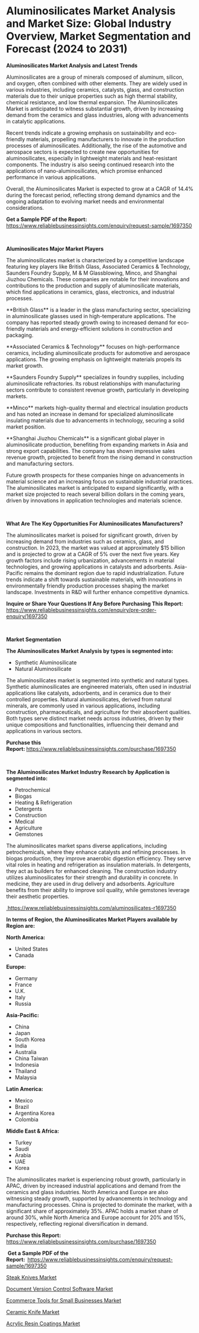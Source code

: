 <p><h1>Aluminosilicates Market Analysis and Market Size: Global Industry Overview, Market Segmentation and Forecast (2024 to 2031)</h1></p><p><strong>Aluminosilicates Market Analysis and Latest Trends</strong></p>
<p><p>Aluminosilicates are a group of minerals composed of aluminum, silicon, and oxygen, often combined with other elements. They are widely used in various industries, including ceramics, catalysts, glass, and construction materials due to their unique properties such as high thermal stability, chemical resistance, and low thermal expansion. The Aluminosilicates Market is anticipated to witness substantial growth, driven by increasing demand from the ceramics and glass industries, along with advancements in catalytic applications.</p><p>Recent trends indicate a growing emphasis on sustainability and eco-friendly materials, propelling manufacturers to innovate in the production processes of aluminosilicates. Additionally, the rise of the automotive and aerospace sectors is expected to create new opportunities for aluminosilicates, especially in lightweight materials and heat-resistant components. The industry is also seeing continued research into the applications of nano-aluminosilicates, which promise enhanced performance in various applications.</p><p>Overall, the Aluminosilicates Market is expected to grow at a CAGR of 14.4% during the forecast period, reflecting strong demand dynamics and the ongoing adaptation to evolving market needs and environmental considerations.</p></p>
<p><strong>Get a Sample PDF of the Report:&nbsp;</strong> <a href="https://www.reliablebusinessinsights.com/enquiry/request-sample/1697350?utm_campaign=97&utm_medium=2&utm_source=Github&utm_content=ia&utm_term=15112024&utm_id=aluminosilicates">https://www.reliablebusinessinsights.com/enquiry/request-sample/1697350</a></p>
<p>&nbsp;</p>
<p><strong>Aluminosilicates Major Market Players</strong></p>
<p><p>The aluminosilicates market is characterized by a competitive landscape featuring key players like British Glass, Associated Ceramics & Technology, Saunders Foundry Supply, M & M Glassblowing, Minco, and Shanghai Jiuzhou Chemicals. These companies are notable for their innovations and contributions to the production and supply of aluminosilicate materials, which find applications in ceramics, glass, electronics, and industrial processes.</p><p>**British Glass** is a leader in the glass manufacturing sector, specializing in aluminosilicate glasses used in high-temperature applications. The company has reported steady growth owing to increased demand for eco-friendly materials and energy-efficient solutions in construction and packaging.</p><p>**Associated Ceramics & Technology** focuses on high-performance ceramics, including aluminosilicate products for automotive and aerospace applications. The growing emphasis on lightweight materials propels its market growth. </p><p>**Saunders Foundry Supply** specializes in foundry supplies, including aluminosilicate refractories. Its robust relationships with manufacturing sectors contribute to consistent revenue growth, particularly in developing markets.</p><p>**Minco** markets high-quality thermal and electrical insulation products and has noted an increase in demand for specialized aluminosilicate insulating materials due to advancements in technology, securing a solid market position.</p><p>**Shanghai Jiuzhou Chemicals** is a significant global player in aluminosilicate production, benefiting from expanding markets in Asia and strong export capabilities. The company has shown impressive sales revenue growth, projected to benefit from the rising demand in construction and manufacturing sectors.</p><p>Future growth prospects for these companies hinge on advancements in material science and an increasing focus on sustainable industrial practices. The aluminosilicates market is anticipated to expand significantly, with a market size projected to reach several billion dollars in the coming years, driven by innovations in application technologies and materials science.</p></p>
<p>&nbsp;</p>
<p><strong>What Are The Key Opportunities For Aluminosilicates Manufacturers?</strong></p>
<p><p>The aluminosilicates market is poised for significant growth, driven by increasing demand from industries such as ceramics, glass, and construction. In 2023, the market was valued at approximately $15 billion and is projected to grow at a CAGR of 5% over the next five years. Key growth factors include rising urbanization, advancements in material technologies, and growing applications in catalysts and adsorbents. Asia-Pacific remains the dominant region due to rapid industrialization. Future trends indicate a shift towards sustainable materials, with innovations in environmentally friendly production processes shaping the market landscape. Investments in R&D will further enhance competitive dynamics.</p></p>
<p><strong>Inquire or Share Your Questions If Any Before Purchasing This Report:</strong> <a href="https://www.reliablebusinessinsights.com/enquiry/pre-order-enquiry/1697350?utm_campaign=97&utm_medium=2&utm_source=Github&utm_content=ia&utm_term=15112024&utm_id=aluminosilicates">https://www.reliablebusinessinsights.com/enquiry/pre-order-enquiry/1697350</a></p>
<p>&nbsp;</p>
<p><strong>Market Segmentation</strong></p>
<p><strong>The Aluminosilicates Market Analysis by types is segmented into:</strong></p>
<p><ul><li>Synthetic Aluminosilicate</li><li>Natural Aluminosilicate</li></ul></p>
<p><p>The aluminosilicates market is segmented into synthetic and natural types. Synthetic aluminosilicates are engineered materials, often used in industrial applications like catalysts, adsorbents, and in ceramics due to their controlled properties. Natural aluminosilicates, derived from natural minerals, are commonly used in various applications, including construction, pharmaceuticals, and agriculture for their absorbent qualities. Both types serve distinct market needs across industries, driven by their unique compositions and functionalities, influencing their demand and applications in various sectors.</p></p>
<p><strong>Purchase this Report:&nbsp;</strong><a href="https://www.reliablebusinessinsights.com/purchase/1697350?utm_campaign=97&utm_medium=2&utm_source=Github&utm_content=ia&utm_term=15112024&utm_id=aluminosilicates">https://www.reliablebusinessinsights.com/purchase/1697350</a></p>
<p>&nbsp;</p>
<p><strong>The Aluminosilicates Market Industry Research by Application is segmented into:</strong></p>
<p><ul><li>Petrochemical</li><li>Biogas</li><li>Heating & Refrigeration</li><li>Detergents</li><li>Construction</li><li>Medical</li><li>Agriculture</li><li>Gemstones</li></ul></p>
<p><p>The aluminosilicates market spans diverse applications, including petrochemicals, where they enhance catalysts and refining processes. In biogas production, they improve anaerobic digestion efficiency. They serve vital roles in heating and refrigeration as insulation materials. In detergents, they act as builders for enhanced cleaning. The construction industry utilizes aluminosilicates for their strength and durability in concrete. In medicine, they are used in drug delivery and adsorbents. Agriculture benefits from their ability to improve soil quality, while gemstones leverage their aesthetic properties.</p></p>
<p><a href="https://www.reliablebusinessinsights.com/aluminosilicates-r1697350?utm_campaign=97&utm_medium=2&utm_source=Github&utm_content=ia&utm_term=15112024&utm_id=aluminosilicates">&nbsp;https://www.reliablebusinessinsights.com/aluminosilicates-r1697350</a></p>
<p><strong>In terms of Region, the Aluminosilicates Market Players available by Region are:</strong></p>
<p>
    <p> <strong> North America: </strong>
        <ul>
            <li>United States</li>
            <li>Canada</li>
        </ul>
        </p> 
    <p> <strong> Europe: </strong>
        <ul>
            <li>Germany</li>
            <li>France</li>
            <li>U.K.</li>
            <li>Italy</li>
            <li>Russia</li>
        </ul>
        </p> 
    <p> <strong> Asia-Pacific: </strong>
        <ul>
            <li>China</li>
            <li>Japan</li>
            <li>South Korea</li>
            <li>India</li>
            <li>Australia</li>
            <li>China Taiwan</li>
            <li>Indonesia</li>
            <li>Thailand</li>
            <li>Malaysia</li>
        </ul>
        </p> 
    <p> <strong> Latin America: </strong>
        <ul>
            <li>Mexico</li>
            <li>Brazil</li>
            <li>Argentina Korea</li>
            <li>Colombia</li>
        </ul>
        </p> 
    <p> <strong> Middle East & Africa: </strong>
        <ul>
            <li>Turkey</li>
            <li>Saudi</li>
            <li>Arabia</li>
            <li>UAE</li>
            <li>Korea</li>
        </ul>
    </p>
    </p>
<p><p>The aluminosilicates market is experiencing robust growth, particularly in APAC, driven by increased industrial applications and demand from the ceramics and glass industries. North America and Europe are also witnessing steady growth, supported by advancements in technology and manufacturing processes. China is projected to dominate the market, with a significant share of approximately 35%. APAC holds a market share of around 30%, while North America and Europe account for 20% and 15%, respectively, reflecting regional diversification in demand.</p></p>
<p><strong>Purchase this Report: </strong><a href="https://www.reliablebusinessinsights.com/purchase/1697350?utm_campaign=97&utm_medium=2&utm_source=Github&utm_content=ia&utm_term=15112024&utm_id=aluminosilicates">https://www.reliablebusinessinsights.com/purchase/1697350</a></p>
<p>&nbsp;<strong>Get a Sample PDF of the Report:&nbsp;&nbsp;</strong><a href="https://www.reliablebusinessinsights.com/enquiry/request-sample/1697350?utm_campaign=97&utm_medium=2&utm_source=Github&utm_content=ia&utm_term=15112024&utm_id=aluminosilicates">https://www.reliablebusinessinsights.com/enquiry/request-sample/1697350</a></p>
<p><strong></strong></p>
<p><p><a href="https://www.linkedin.com/pulse/steak-knives-market-industry-trends-forecast-period-from-2024-ltj1c?utm_campaign=97&utm_medium=2&utm_source=Github&utm_content=ia&utm_term=15112024&utm_id=aluminosilicates">Steak Knives Market</a></p><p><a href="https://issuu.com/reportprime-2/docs/document-version-control-software-m_1cfcdf24a4eed6?utm_campaign=97&utm_medium=2&utm_source=Github&utm_content=ia&utm_term=15112024&utm_id=aluminosilicates">Document Version Control Software Market</a></p><p><a href="https://issuu.com/reportprime-2/docs/ecommerce-tools-for-small-businesse_46d6e76651ace7?utm_campaign=97&utm_medium=2&utm_source=Github&utm_content=ia&utm_term=15112024&utm_id=aluminosilicates">Ecommerce Tools for Small Businesses Market</a></p><p><a href="https://www.linkedin.com/pulse/ceramic-knife-market-global-insights-regional-analysis-guuxc?utm_campaign=97&utm_medium=2&utm_source=Github&utm_content=ia&utm_term=15112024&utm_id=aluminosilicates">Ceramic Knife Market</a></p><p><a href="https://github.com/ParvinKhatun77/Market-Research-Report-List-1/blob/main/acrylic-resin-coatings-market.md?utm_campaign=97&utm_medium=2&utm_source=Github&utm_content=ia&utm_term=15112024&utm_id=aluminosilicates">Acrylic Resin Coatings Market</a></p></p>